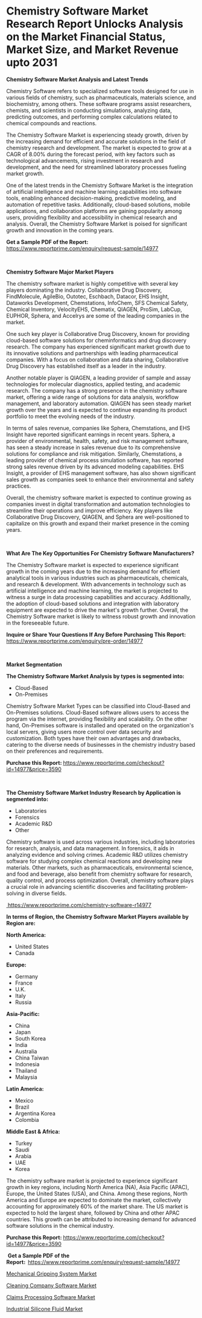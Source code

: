 <p><h1>Chemistry Software Market Research Report Unlocks Analysis on the Market Financial Status, Market Size, and Market Revenue upto 2031</h1></p><p><strong>Chemistry Software Market Analysis and Latest Trends</strong></p>
<p><p>Chemistry Software refers to specialized software tools designed for use in various fields of chemistry, such as pharmaceuticals, materials science, and biochemistry, among others. These software programs assist researchers, chemists, and scientists in conducting simulations, analyzing data, predicting outcomes, and performing complex calculations related to chemical compounds and reactions.</p><p>The Chemistry Software Market is experiencing steady growth, driven by the increasing demand for efficient and accurate solutions in the field of chemistry research and development. The market is expected to grow at a CAGR of 8.00% during the forecast period, with key factors such as technological advancements, rising investment in research and development, and the need for streamlined laboratory processes fueling market growth.</p><p>One of the latest trends in the Chemistry Software Market is the integration of artificial intelligence and machine learning capabilities into software tools, enabling enhanced decision-making, predictive modeling, and automation of repetitive tasks. Additionally, cloud-based solutions, mobile applications, and collaboration platforms are gaining popularity among users, providing flexibility and accessibility in chemical research and analysis. Overall, the Chemistry Software Market is poised for significant growth and innovation in the coming years.</p></p>
<p><strong>Get a Sample PDF of the Report:&nbsp;</strong> <a href="https://www.reportprime.com/enquiry/request-sample/14977">https://www.reportprime.com/enquiry/request-sample/14977</a></p>
<p>&nbsp;</p>
<p><strong>Chemistry Software Major Market Players</strong></p>
<p><p>The chemistry software market is highly competitive with several key players dominating the industry. Collaborative Drug Discovery, FindMolecule, AgileBio, Outotec, Eschbach, Datacor, EHS Insight, Dataworks Development, Chemstations, InfoChem, SFS Chemical Safety, Chemical Inventory, VelocityEHS, Chematix, QIAGEN, ProSim, LabCup, EUPHOR, Sphera, and Accelrys are some of the leading companies in the market.</p><p>One such key player is Collaborative Drug Discovery, known for providing cloud-based software solutions for cheminformatics and drug discovery research. The company has experienced significant market growth due to its innovative solutions and partnerships with leading pharmaceutical companies. With a focus on collaboration and data sharing, Collaborative Drug Discovery has established itself as a leader in the industry.</p><p>Another notable player is QIAGEN, a leading provider of sample and assay technologies for molecular diagnostics, applied testing, and academic research. The company has a strong presence in the chemistry software market, offering a wide range of solutions for data analysis, workflow management, and laboratory automation. QIAGEN has seen steady market growth over the years and is expected to continue expanding its product portfolio to meet the evolving needs of the industry.</p><p>In terms of sales revenue, companies like Sphera, Chemstations, and EHS Insight have reported significant earnings in recent years. Sphera, a provider of environmental, health, safety, and risk management software, has seen a steady increase in sales revenue due to its comprehensive solutions for compliance and risk mitigation. Similarly, Chemstations, a leading provider of chemical process simulation software, has reported strong sales revenue driven by its advanced modeling capabilities. EHS Insight, a provider of EHS management software, has also shown significant sales growth as companies seek to enhance their environmental and safety practices.</p><p>Overall, the chemistry software market is expected to continue growing as companies invest in digital transformation and automation technologies to streamline their operations and improve efficiency. Key players like Collaborative Drug Discovery, QIAGEN, and Sphera are well-positioned to capitalize on this growth and expand their market presence in the coming years.</p></p>
<p>&nbsp;</p>
<p><strong>What Are The Key Opportunities For Chemistry Software Manufacturers?</strong></p>
<p><p>The Chemistry Software market is expected to experience significant growth in the coming years due to the increasing demand for efficient analytical tools in various industries such as pharmaceuticals, chemicals, and research & development. With advancements in technology such as artificial intelligence and machine learning, the market is projected to witness a surge in data processing capabilities and accuracy. Additionally, the adoption of cloud-based solutions and integration with laboratory equipment are expected to drive the market's growth further. Overall, the Chemistry Software market is likely to witness robust growth and innovation in the foreseeable future.</p></p>
<p><strong>Inquire or Share Your Questions If Any Before Purchasing This Report:</strong> <a href="https://www.reportprime.com/enquiry/pre-order/14977">https://www.reportprime.com/enquiry/pre-order/14977</a></p>
<p>&nbsp;</p>
<p><strong>Market Segmentation</strong></p>
<p><strong>The Chemistry Software Market Analysis by types is segmented into:</strong></p>
<p><ul><li>Cloud-Based</li><li>On-Premises</li></ul></p>
<p><p>Chemistry Software Market Types can be classified into Cloud-Based and On-Premises solutions. Cloud-Based software allows users to access the program via the internet, providing flexibility and scalability. On the other hand, On-Premises software is installed and operated on the organization's local servers, giving users more control over data security and customization. Both types have their own advantages and drawbacks, catering to the diverse needs of businesses in the chemistry industry based on their preferences and requirements.</p></p>
<p><strong>Purchase this Report:&nbsp;</strong><a href="https://www.reportprime.com/checkout?id=14977&price=3590">https://www.reportprime.com/checkout?id=14977&price=3590</a></p>
<p>&nbsp;</p>
<p><strong>The Chemistry Software Market Industry Research by Application is segmented into:</strong></p>
<p><ul><li>Laboratories</li><li>Forensics</li><li>Academic R&D</li><li>Other</li></ul></p>
<p><p>Chemistry software is used across various industries, including laboratories for research, analysis, and data management. In forensics, it aids in analyzing evidence and solving crimes. Academic R&D utilizes chemistry software for studying complex chemical reactions and developing new materials. Other markets, such as pharmaceuticals, environmental science, and food and beverage, also benefit from chemistry software for research, quality control, and process optimization. Overall, chemistry software plays a crucial role in advancing scientific discoveries and facilitating problem-solving in diverse fields.</p></p>
<p><a href="https://www.reportprime.com/chemistry-software-r14977">&nbsp;https://www.reportprime.com/chemistry-software-r14977</a></p>
<p><strong>In terms of Region, the Chemistry Software Market Players available by Region are:</strong></p>
<p>
    <p> <strong> North America: </strong>
        <ul>
            <li>United States</li>
            <li>Canada</li>
        </ul>
        </p> 
    <p> <strong> Europe: </strong>
        <ul>
            <li>Germany</li>
            <li>France</li>
            <li>U.K.</li>
            <li>Italy</li>
            <li>Russia</li>
        </ul>
        </p> 
    <p> <strong> Asia-Pacific: </strong>
        <ul>
            <li>China</li>
            <li>Japan</li>
            <li>South Korea</li>
            <li>India</li>
            <li>Australia</li>
            <li>China Taiwan</li>
            <li>Indonesia</li>
            <li>Thailand</li>
            <li>Malaysia</li>
        </ul>
        </p> 
    <p> <strong> Latin America: </strong>
        <ul>
            <li>Mexico</li>
            <li>Brazil</li>
            <li>Argentina Korea</li>
            <li>Colombia</li>
        </ul>
        </p> 
    <p> <strong> Middle East & Africa: </strong>
        <ul>
            <li>Turkey</li>
            <li>Saudi</li>
            <li>Arabia</li>
            <li>UAE</li>
            <li>Korea</li>
        </ul>
    </p>
    </p>
<p><p>The chemistry software market is projected to experience significant growth in key regions, including North America (NA), Asia Pacific (APAC), Europe, the United States (USA), and China. Among these regions, North America and Europe are expected to dominate the market, collectively accounting for approximately 60% of the market share. The US market is expected to hold the largest share, followed by China and other APAC countries. This growth can be attributed to increasing demand for advanced software solutions in the chemical industry.</p></p>
<p><strong>Purchase this Report: </strong><a href="https://www.reportprime.com/checkout?id=14977&price=3590">https://www.reportprime.com/checkout?id=14977&price=3590</a></p>
<p>&nbsp;<strong>Get a Sample PDF of the Report:&nbsp;&nbsp;</strong><a href="https://www.reportprime.com/enquiry/request-sample/14977">https://www.reportprime.com/enquiry/request-sample/14977</a></p>
<p><strong></strong></p>
<p><p><a href="https://www.linkedin.com/pulse/global-mechanical-gripping-system-market-opportunities-forecast-j0yic">Mechanical Gripping System Market</a></p><p><a href="https://github.com/khadijahesham19/Market-Research-Report-List-1/blob/main/cleaning-company-software-market.md">Cleaning Company Software Market</a></p><p><a href="https://github.com/suitykhatun12/Market-Research-Report-List-1/blob/main/claims-processing-software-market.md">Claims Processing Software Market</a></p><p><a href="https://www.linkedin.com/pulse/industrial-silicone-fluid-industry-analysis-report-its-market-2xloc">Industrial Silicone Fluid Market</a></p></p>